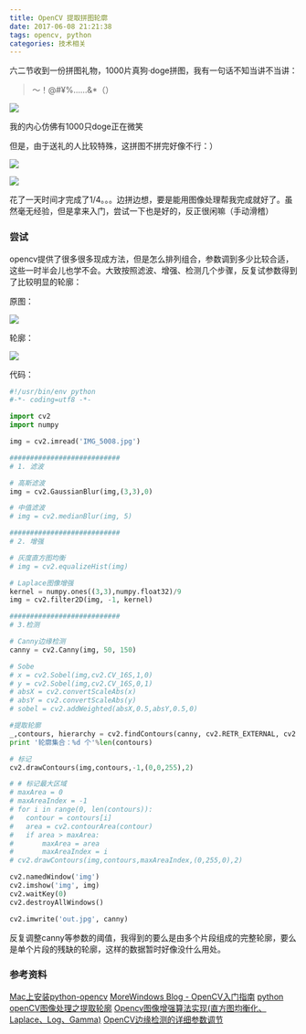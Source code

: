 ```yaml
---
title: OpenCV 提取拼图轮廓
date: 2017-06-08 21:21:38
tags: opencv, python
categories: 技术相关
---
```


六二节收到一份拼图礼物，1000片真狗·doge拼图，我有一句话不知当讲不当讲：
>～！@#¥%……&*（）

<!-- more -->

![](IMG_5001.jpg)

我的内心仿佛有1000只doge正在微笑

但是，由于送礼的人比较特殊，这拼图不拼完好像不行：）

![](IMG_5017.jpg)

![](IMG_5018.jpg)

花了一天时间才完成了1/4。。。边拼边想，要是能用图像处理帮我完成就好了。虽然毫无经验，但是拿来入门，尝试一下也是好的，反正很闲嘛（手动滑稽）

### 尝试

opencv提供了很多很多现成方法，但是怎么排列组合，参数调到多少比较合适，这些一时半会儿也学不会。大致按照滤波、增强、检测几个步骤，反复试参数得到了比较明显的轮廓：

原图：

![](IMG_5008.jpg)

轮廓：

![](IMG_5008.out.jpg)

代码：

```python
#!/usr/bin/env python
#-*- coding=utf8 -*-

import cv2
import numpy

img = cv2.imread('IMG_5008.jpg')

###########################
# 1. 滤波

# 高斯滤波
img = cv2.GaussianBlur(img,(3,3),0)

# 中值滤波
# img = cv2.medianBlur(img, 5)

###########################
# 2. 增强

# 灰度直方图均衡
# img = cv2.equalizeHist(img)

# Laplace图像增强
kernel = numpy.ones((3,3),numpy.float32)/9
img = cv2.filter2D(img, -1, kernel)

###########################
# 3.检测

# Canny边缘检测
canny = cv2.Canny(img, 50, 150)

# Sobe
# x = cv2.Sobel(img,cv2.CV_16S,1,0)
# y = cv2.Sobel(img,cv2.CV_16S,0,1)
# absX = cv2.convertScaleAbs(x)
# absY = cv2.convertScaleAbs(y)
# sobel = cv2.addWeighted(absX,0.5,absY,0.5,0)

#提取轮廓
_,contours, hierarchy = cv2.findContours(canny, cv2.RETR_EXTERNAL, cv2.CHAIN_APPROX_SIMPLE)
print '轮廓集合：%d 个'%len(contours)

# 标记
cv2.drawContours(img,contours,-1,(0,0,255),2)

# # 标记最大区域
# maxArea = 0
# maxAreaIndex = -1
# for i in range(0, len(contours)):
# 	contour = contours[i]
# 	area = cv2.contourArea(contour)
# 	if area > maxArea:
# 		maxArea = area
# 		maxAreaIndex = i
# cv2.drawContours(img,contours,maxAreaIndex,(0,255,0),2)

cv2.namedWindow('img')
cv2.imshow('img', img)
cv2.waitKey(0)
cv2.destroyAllWindows()

cv2.imwrite('out.jpg', canny)

```

反复调整canny等参数的阈值，我得到的要么是由多个片段组成的完整轮廓，要么是单个片段的残缺的轮廓，这样的数据暂时好像没什么用处。

### 参考资料

[Mac上安装python-opencv](https://lizonghang.github.io/2016/07/16/Mac上安装python-opencv/)
[MoreWindows Blog - OpenCV入门指南](http://blog.csdn.net/MoreWindows/article/category/1291764)
[python openCV图像处理之提取轮廓](http://baoxizhao.com/2017/03/18/python%20openCV图像处理之提取轮廓/)
[Opencv图像增强算法实现(直方图均衡化、Laplace、Log、Gamma)](https://loopvoid.github.io/2017/02/19/Opencv图像增强算法实法/)
[OpenCV边缘检测的详细参数调节](http://www.voidcn.com/blog/wishchin/article/p-5716536.html)
